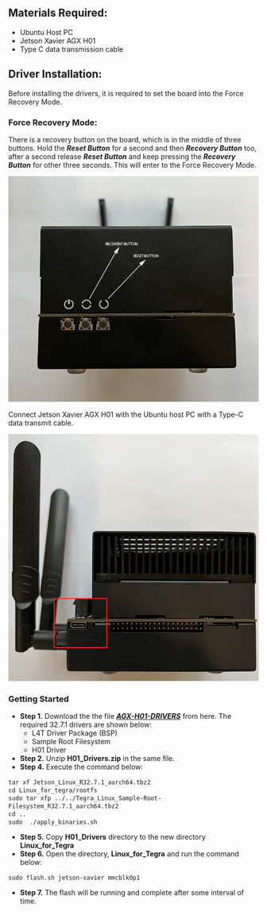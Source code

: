 
## Materials Required:
+ Ubuntu Host PC
+ Jetson Xavier AGX H01
+ Type C data transmission cable

## Driver Installation:

Before installing the drivers, it is required to set the board into the Force Recovery Mode. </br>

### Force Recovery Mode:

There is a recovery button on the board, which is in the middle of three buttons. Hold the ***Reset Button*** for a second and then ***Recovery Button*** too, after a second release ***Reset Button*** and keep pressing the ***Recovery Button*** for other three seconds. This will enter to the Force Recovery Mode. </br>

![Driver1](https://github.com/syedmohiuddinzia/JetsonXavierAGX-H01Kit/blob/main/1-Installation/driver1.png)

Connect Jetson Xavier AGX H01 with the Ubuntu host PC with a Type-C data transmit cable. </br>

![Driver2](https://github.com/syedmohiuddinzia/JetsonXavierAGX-H01Kit/blob/main/1-Installation/driver2.png)

### Getting Started

+ **Step 1.** Download the the file [***AGX-H01-DRIVERS***](https://drive.google.com/drive/folders/1_9ZjCESUWXJb8Z6Vs3g_Z4ijUe7QZcLW?usp=sharing) from here. The required 32.7.1 drivers are shown below:
  + L4T Driver Package (BSP)
  + Sample Root Filesystem
  + H01 Driver  
+ **Step 2.** Unzip **H01_Drivers.zip** in the same file.
+ **Step 4.** Execute the command below:
```
tar xf Jetson_Linux_R32.7.1_aarch64.tbz2
cd Linux_for_tegra/rootfs
sudo tar xfp ../../Tegra_Linux_Sample-Root-Filesystem_R32.7.1_aarch64.tbz2
cd ..
sudo  ./apply_binaries.sh
```
+ **Step 5.** Copy **H01_Drivers** directory to the new directory **Linux_for_Tegra**
+ **Step 6.** Open the directory, **Linux_for_Tegra** and run the command below:
```
sudo flash.sh jetson-xavier mmcblk0p1
```
+ **Step 7.** The flash will be running and complete after some interval of time.
